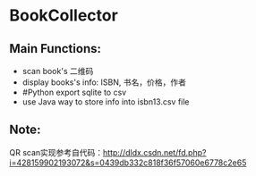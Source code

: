 BookCollector
================

Main Functions:
----------------
- scan book's 二维码
- display books's info: ISBN, 书名，价格，作者
- #Python export sqlite to csv
- use Java way to store info into isbn13.csv file

Note:
-----
QR scan实现参考自代码：http://dldx.csdn.net/fd.php?i=428159902193072&s=0439db332c818f36f57060e6778c2e65

